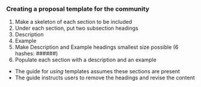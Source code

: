 ### Creating a proposal template for the community

1. Make a skeleton of each section to be included
2. Under each section, put two subsection headings
  1. Description
  2. Example
3. Make Description and Example headings smallest size possible (6 hashes: ######)
4. Populate each section with a description and an example
  * The guide for *using* templates assumes these sections are present
  * The guide instructs users to remove the headings and revise the content
  
